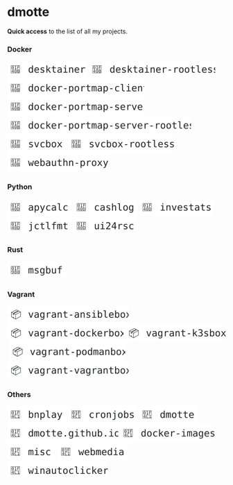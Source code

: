 # dmotte

**Quick access** to the list of all my projects.

### Docker

<a href="https://github.com/dmotte/desktainer"><picture><source media="(prefers-color-scheme: dark)" srcset="badges/dark-desktainer.svg"><source media="(prefers-color-scheme: light)" srcset="badges/light-desktainer.svg"><img alt="desktainer" src="badges/light-desktainer.svg"></picture></a>&nbsp;<a href="https://github.com/dmotte/desktainer-rootless"><picture><source media="(prefers-color-scheme: dark)" srcset="badges/dark-desktainer-rootless.svg"><source media="(prefers-color-scheme: light)" srcset="badges/light-desktainer-rootless.svg"><img alt="desktainer-rootless" src="badges/light-desktainer-rootless.svg"></picture></a>&nbsp;<a href="https://github.com/dmotte/docker-portmap-client"><picture><source media="(prefers-color-scheme: dark)" srcset="badges/dark-docker-portmap-client.svg"><source media="(prefers-color-scheme: light)" srcset="badges/light-docker-portmap-client.svg"><img alt="docker-portmap-client" src="badges/light-docker-portmap-client.svg"></picture></a>&nbsp;<a href="https://github.com/dmotte/docker-portmap-server"><picture><source media="(prefers-color-scheme: dark)" srcset="badges/dark-docker-portmap-server.svg"><source media="(prefers-color-scheme: light)" srcset="badges/light-docker-portmap-server.svg"><img alt="docker-portmap-server" src="badges/light-docker-portmap-server.svg"></picture></a>&nbsp;<a href="https://github.com/dmotte/docker-portmap-server-rootless"><picture><source media="(prefers-color-scheme: dark)" srcset="badges/dark-docker-portmap-server-rootless.svg"><source media="(prefers-color-scheme: light)" srcset="badges/light-docker-portmap-server-rootless.svg"><img alt="docker-portmap-server-rootless" src="badges/light-docker-portmap-server-rootless.svg"></picture></a>&nbsp;<a href="https://github.com/dmotte/svcbox"><picture><source media="(prefers-color-scheme: dark)" srcset="badges/dark-svcbox.svg"><source media="(prefers-color-scheme: light)" srcset="badges/light-svcbox.svg"><img alt="svcbox" src="badges/light-svcbox.svg"></picture></a>&nbsp;<a href="https://github.com/dmotte/svcbox-rootless"><picture><source media="(prefers-color-scheme: dark)" srcset="badges/dark-svcbox-rootless.svg"><source media="(prefers-color-scheme: light)" srcset="badges/light-svcbox-rootless.svg"><img alt="svcbox-rootless" src="badges/light-svcbox-rootless.svg"></picture></a>&nbsp;<a href="https://github.com/dmotte/webauthn-proxy"><picture><source media="(prefers-color-scheme: dark)" srcset="badges/dark-webauthn-proxy.svg"><source media="(prefers-color-scheme: light)" srcset="badges/light-webauthn-proxy.svg"><img alt="webauthn-proxy" src="badges/light-webauthn-proxy.svg"></picture></a>&nbsp;

### Python

<a href="https://github.com/dmotte/apycalc"><picture><source media="(prefers-color-scheme: dark)" srcset="badges/dark-apycalc.svg"><source media="(prefers-color-scheme: light)" srcset="badges/light-apycalc.svg"><img alt="apycalc" src="badges/light-apycalc.svg"></picture></a>&nbsp;<a href="https://github.com/dmotte/cashlog"><picture><source media="(prefers-color-scheme: dark)" srcset="badges/dark-cashlog.svg"><source media="(prefers-color-scheme: light)" srcset="badges/light-cashlog.svg"><img alt="cashlog" src="badges/light-cashlog.svg"></picture></a>&nbsp;<a href="https://github.com/dmotte/investats"><picture><source media="(prefers-color-scheme: dark)" srcset="badges/dark-investats.svg"><source media="(prefers-color-scheme: light)" srcset="badges/light-investats.svg"><img alt="investats" src="badges/light-investats.svg"></picture></a>&nbsp;<a href="https://github.com/dmotte/jctlfmt"><picture><source media="(prefers-color-scheme: dark)" srcset="badges/dark-jctlfmt.svg"><source media="(prefers-color-scheme: light)" srcset="badges/light-jctlfmt.svg"><img alt="jctlfmt" src="badges/light-jctlfmt.svg"></picture></a>&nbsp;<a href="https://github.com/dmotte/ui24rsc"><picture><source media="(prefers-color-scheme: dark)" srcset="badges/dark-ui24rsc.svg"><source media="(prefers-color-scheme: light)" srcset="badges/light-ui24rsc.svg"><img alt="ui24rsc" src="badges/light-ui24rsc.svg"></picture></a>&nbsp;

### Rust

<a href="https://github.com/dmotte/msgbuf"><picture><source media="(prefers-color-scheme: dark)" srcset="badges/dark-msgbuf.svg"><source media="(prefers-color-scheme: light)" srcset="badges/light-msgbuf.svg"><img alt="msgbuf" src="badges/light-msgbuf.svg"></picture></a>&nbsp;

### Vagrant

<a href="https://github.com/dmotte/vagrant-ansiblebox"><picture><source media="(prefers-color-scheme: dark)" srcset="badges/dark-vagrant-ansiblebox.svg"><source media="(prefers-color-scheme: light)" srcset="badges/light-vagrant-ansiblebox.svg"><img alt="vagrant-ansiblebox" src="badges/light-vagrant-ansiblebox.svg"></picture></a>&nbsp;<a href="https://github.com/dmotte/vagrant-dockerbox"><picture><source media="(prefers-color-scheme: dark)" srcset="badges/dark-vagrant-dockerbox.svg"><source media="(prefers-color-scheme: light)" srcset="badges/light-vagrant-dockerbox.svg"><img alt="vagrant-dockerbox" src="badges/light-vagrant-dockerbox.svg"></picture></a>&nbsp;<a href="https://github.com/dmotte/vagrant-k3sbox"><picture><source media="(prefers-color-scheme: dark)" srcset="badges/dark-vagrant-k3sbox.svg"><source media="(prefers-color-scheme: light)" srcset="badges/light-vagrant-k3sbox.svg"><img alt="vagrant-k3sbox" src="badges/light-vagrant-k3sbox.svg"></picture></a>&nbsp;<a href="https://github.com/dmotte/vagrant-podmanbox"><picture><source media="(prefers-color-scheme: dark)" srcset="badges/dark-vagrant-podmanbox.svg"><source media="(prefers-color-scheme: light)" srcset="badges/light-vagrant-podmanbox.svg"><img alt="vagrant-podmanbox" src="badges/light-vagrant-podmanbox.svg"></picture></a>&nbsp;<a href="https://github.com/dmotte/vagrant-vagrantbox"><picture><source media="(prefers-color-scheme: dark)" srcset="badges/dark-vagrant-vagrantbox.svg"><source media="(prefers-color-scheme: light)" srcset="badges/light-vagrant-vagrantbox.svg"><img alt="vagrant-vagrantbox" src="badges/light-vagrant-vagrantbox.svg"></picture></a>&nbsp;

### Others

<a href="https://github.com/dmotte/bnplay"><picture><source media="(prefers-color-scheme: dark)" srcset="badges/dark-bnplay.svg"><source media="(prefers-color-scheme: light)" srcset="badges/light-bnplay.svg"><img alt="bnplay" src="badges/light-bnplay.svg"></picture></a>&nbsp;<a href="https://github.com/dmotte/cronjobs"><picture><source media="(prefers-color-scheme: dark)" srcset="badges/dark-cronjobs.svg"><source media="(prefers-color-scheme: light)" srcset="badges/light-cronjobs.svg"><img alt="cronjobs" src="badges/light-cronjobs.svg"></picture></a>&nbsp;<a href="https://github.com/dmotte/dmotte"><picture><source media="(prefers-color-scheme: dark)" srcset="badges/dark-dmotte.svg"><source media="(prefers-color-scheme: light)" srcset="badges/light-dmotte.svg"><img alt="dmotte" src="badges/light-dmotte.svg"></picture></a>&nbsp;<a href="https://github.com/dmotte/dmotte.github.io"><picture><source media="(prefers-color-scheme: dark)" srcset="badges/dark-dmotte.github.io.svg"><source media="(prefers-color-scheme: light)" srcset="badges/light-dmotte.github.io.svg"><img alt="dmotte.github.io" src="badges/light-dmotte.github.io.svg"></picture></a>&nbsp;<a href="https://github.com/dmotte/docker-images"><picture><source media="(prefers-color-scheme: dark)" srcset="badges/dark-docker-images.svg"><source media="(prefers-color-scheme: light)" srcset="badges/light-docker-images.svg"><img alt="docker-images" src="badges/light-docker-images.svg"></picture></a>&nbsp;<a href="https://github.com/dmotte/misc"><picture><source media="(prefers-color-scheme: dark)" srcset="badges/dark-misc.svg"><source media="(prefers-color-scheme: light)" srcset="badges/light-misc.svg"><img alt="misc" src="badges/light-misc.svg"></picture></a>&nbsp;<a href="https://github.com/dmotte/webmedia"><picture><source media="(prefers-color-scheme: dark)" srcset="badges/dark-webmedia.svg"><source media="(prefers-color-scheme: light)" srcset="badges/light-webmedia.svg"><img alt="webmedia" src="badges/light-webmedia.svg"></picture></a>&nbsp;<a href="https://github.com/dmotte/winautoclicker"><picture><source media="(prefers-color-scheme: dark)" srcset="badges/dark-winautoclicker.svg"><source media="(prefers-color-scheme: light)" srcset="badges/light-winautoclicker.svg"><img alt="winautoclicker" src="badges/light-winautoclicker.svg"></picture></a>&nbsp;
